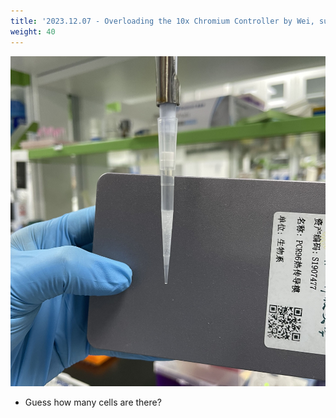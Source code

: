 ```yaml
---
title: '2023.12.07 - Overloading the 10x Chromium Controller by Wei, success !!!'
weight: 40
---
```


![](/labpics/2023/20231207.jpg)

- Guess how many cells are there?